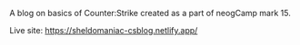 A blog on basics of Counter:Strike created as a part of neogCamp mark 15.

Live site: https://sheldomaniac-csblog.netlify.app/

